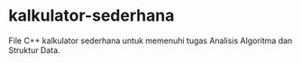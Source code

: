 # kalkulator-sederhana
File C++ kalkulator sederhana untuk memenuhi tugas Analisis Algoritma dan Struktur Data.
